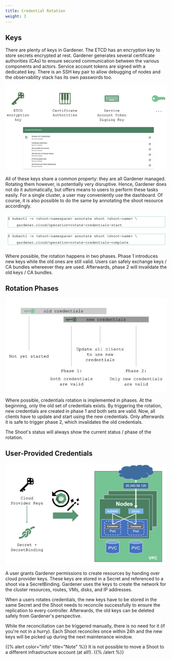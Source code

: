 ```yaml
---
title: Credential Rotation
weight: 3
---
```


## Keys

There are plenty of keys in Gardener. The ETCD has an encryption key to store secrets encrypted at rest. Gardener generates several certificate authorities (CAs) to ensure secured communication between the various components and actors. Service account tokens are signed with a dedicated key. There is an SSH key pair to allow debugging of nodes and the observability stack has its own passwords too. 

![](./images/keys-1.png)

All of these keys share a common property: they are all Gardener managed. Rotating them however, is potentially very disruptive. Hence, Gardener does not do it automatically, but offers means to users to perform these tasks easily. For a single cluster, a user may conveniently use the dashboard. Of course, it is also possible to do the same by annotating the shoot resource accordingly.

![](./images/keys-2.png)

Where possible, the rotation happens in two phases. Phase 1 introduces new keys while the old ones are still valid. Users can safely exchange keys / CA bundles whereever they are used. Afterwards, phase 2 will invalidate the old keys / CA bundles.

## Rotation Phases

![](./images/rotation-phases.png)

Where possible, credentials rotation is implemented in phases. At the beginning, only the old set of credentials exists. By triggering the rotation, new credentials are created in phase 1 and both sets are valid. Now, all clients have to update and start using the new credentials. Only afterwards it is safe to trigger phase 2, which invalidates the old credentials.

The Shoot's status will always show the current status / phase of the rotation.

## User-Provided Credentials

![](./images/user-provided-keys.png)

A user grants Gardener permissions to create resources by handing over cloud provider keys. These keys are stored in a Secret and referenced to a shoot via a SecretBinding. Gardener uses the keys to create the network for the cluster resources, routes, VMs, disks, and IP addresses. 

When a users rotates credentials, the new keys have to be stored in the same Secret and the Shoot needs to reconcile successfully to ensure the replication to every controller. Afterwards, the old keys can be deleted safely from Gardener's perspective. 

While the reconciliation can be triggered manually, there is no need for it (if you're not in a hurry). Each Shoot reconciles once within 24h and the new keys will be picked up during the next maintenance window.

{{% alert color="info"  title="Note" %}}
It is not possible to move a Shoot to a different infrastructure account (at all!).
{{% /alert %}}
